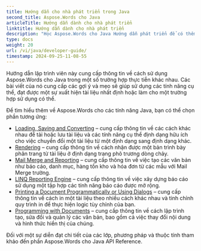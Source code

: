 ```yaml
---
title: Hướng dẫn cho nhà phát triển trong Java
second_title: Aspose.Words cho Java
articleTitle: Hướng dẫn dành cho nhà phát triển
linktitle: Hướng dẫn dành cho nhà phát triển
description: "Học Aspose.Words cho Java Hướng dẫn phát triển để có thêm trường hợp sử dụng, mẹo và chi tiết kỹ thuật."
type: docs
weight: 20
url: /vi/java/developer-guide/
timestamp: 2024-09-25-11-08-55
---
```


Hướng dẫn lập trình viên này cung cấp thông tin về cách sử dụng Aspose.Words cho Java trong một số trường hợp thực tiễn khác nhau. Các bài viết của nó cung cấp các gợi ý và mẹo sẽ giúp sử dụng các tính năng cụ thể, đạt được một sự xuất hiện tài liệu nhất định hoặc làm cho một trường hợp sử dụng có thể.

Để tìm hiểu thêm về Aspose.Words cho các tính năng Java, bạn có thể chọn phần tương ứng:

- [Loading, Saving and Converting](/words/java/loading-saving-and-converting/) – cung cấp thông tin về các cách khác nhau để tải hoặc lưu tài liệu và các tính năng cụ thể định dạng hữu ích cho việc chuyển đổi một tài liệu từ một định dạng sang định dạng khác.
- [Rendering](/words/java/rendering/) – cung cấp thông tin về cách nhận được một bản trình bày phân trang từ tài liệu ở định dạng trang phô trương dòng chảy.
- [Mail Merge and Reporting](/words/java/mail-merge-and-reporting/) – cung cấp thông tin về việc tạo các văn bản như báo cáo, danh mục, hàng tồn kho và hóa đơn từ các mẫu với Mail Merge trường.
- [LINQ Reporting Engine](/words/java/linq-reporting-engine/) – cung cấp thông tin về việc xây dựng báo cáo sử dụng một tập hợp các tính năng báo cáo được mở rộng.
- [Printing a Document Programmatically or Using Dialogs](/words/java/print-a-document-programmatically-or-using-dialogs/) – cung cấp thông tin về cách in một tài liệu theo nhiều cách khác nhau và tinh chỉnh quy trình in để thực hiện logic tùy chỉnh của bạn.
- [Programming with Documents](/words/java/programming-with-documents/) – cung cấp thông tin về cách lập trình tạo, sửa đổi và quản lý các văn bản, bao gồm cả việc thay đổi nội dung và hình thức hiển thị của chúng.

Đối với một sự diễn đạt chi tiết của các lớp, phương pháp và thuộc tính tham khảo đến phần Aspose.Words cho Java API Reference.
